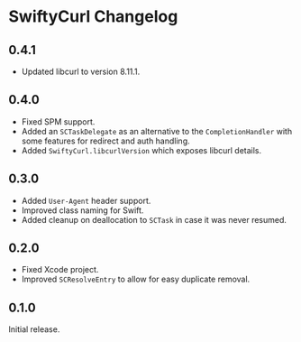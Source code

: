 # SwiftyCurl Changelog

## 0.4.1

- Updated libcurl to version 8.11.1.

## 0.4.0

- Fixed SPM support.
- Added an `SCTaskDelegate` as an alternative to the `CompletionHandler` 
  with some features for redirect and auth handling.
- Added `SwiftyCurl.libcurlVersion` which exposes libcurl details.

## 0.3.0

- Added `User-Agent` header support.
- Improved class naming for Swift.
- Added cleanup on deallocation to `SCTask` in case it was never resumed.

## 0.2.0

- Fixed Xcode project.
- Improved `SCResolveEntry` to allow for easy duplicate removal.


## 0.1.0

Initial release.
